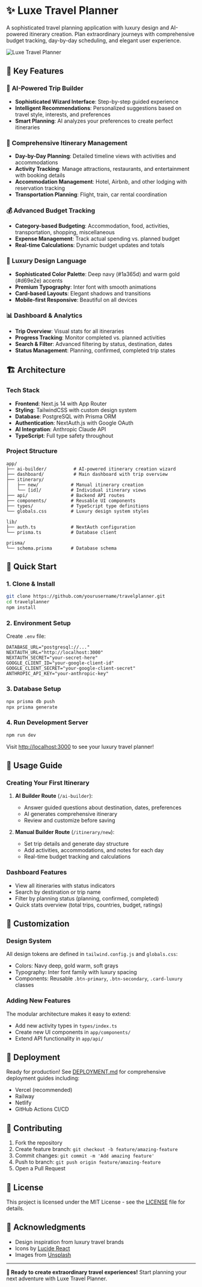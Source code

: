 # ✨ Luxe Travel Planner

A sophisticated travel planning application with luxury design and AI-powered itinerary creation. Plan extraordinary journeys with comprehensive budget tracking, day-by-day scheduling, and elegant user experience.

![Luxe Travel Planner](https://images.unsplash.com/photo-1488646953014-85cb44e25828?ixlib=rb-4.0.3&auto=format&fit=crop&w=1200&q=80)

## 🌟 Key Features

### 🤖 **AI-Powered Trip Builder**
- **Sophisticated Wizard Interface**: Step-by-step guided experience
- **Intelligent Recommendations**: Personalized suggestions based on travel style, interests, and preferences
- **Smart Planning**: AI analyzes your preferences to create perfect itineraries

### 📅 **Comprehensive Itinerary Management**
- **Day-by-Day Planning**: Detailed timeline views with activities and accommodations
- **Activity Tracking**: Manage attractions, restaurants, and entertainment with booking details
- **Accommodation Management**: Hotel, Airbnb, and other lodging with reservation tracking
- **Transportation Planning**: Flight, train, car rental coordination

### 💰 **Advanced Budget Tracking**
- **Category-based Budgeting**: Accommodation, food, activities, transportation, shopping, miscellaneous
- **Expense Management**: Track actual spending vs. planned budget
- **Real-time Calculations**: Dynamic budget updates and totals

### 🎨 **Luxury Design Language**
- **Sophisticated Color Palette**: Deep navy (#1a365d) and warm gold (#d69e2e) accents
- **Premium Typography**: Inter font with smooth animations
- **Card-based Layouts**: Elegant shadows and transitions
- **Mobile-first Responsive**: Beautiful on all devices

### 📊 **Dashboard & Analytics**
- **Trip Overview**: Visual stats for all itineraries
- **Progress Tracking**: Monitor completed vs. planned activities
- **Search & Filter**: Advanced filtering by status, destination, dates
- **Status Management**: Planning, confirmed, completed trip states

## 🏗️ Architecture

### **Tech Stack**
- **Frontend**: Next.js 14 with App Router
- **Styling**: TailwindCSS with custom design system
- **Database**: PostgreSQL with Prisma ORM
- **Authentication**: NextAuth.js with Google OAuth
- **AI Integration**: Anthropic Claude API
- **TypeScript**: Full type safety throughout

### **Project Structure**
```
app/
├── ai-builder/          # AI-powered itinerary creation wizard
├── dashboard/           # Main dashboard with trip overview
├── itinerary/
│   ├── new/            # Manual itinerary creation
│   └── [id]/           # Individual itinerary views
├── api/                # Backend API routes
├── components/         # Reusable UI components
├── types/              # TypeScript type definitions
└── globals.css         # Luxury design system styles

lib/
├── auth.ts             # NextAuth configuration
└── prisma.ts           # Database client

prisma/
└── schema.prisma       # Database schema
```

## 🚀 Quick Start

### 1. **Clone & Install**
```bash
git clone https://github.com/yourusername/travelplanner.git
cd travelplanner
npm install
```

### 2. **Environment Setup**
Create `.env` file:
```env
DATABASE_URL="postgresql://..."
NEXTAUTH_URL="http://localhost:3000"
NEXTAUTH_SECRET="your-secret-here"
GOOGLE_CLIENT_ID="your-google-client-id"
GOOGLE_CLIENT_SECRET="your-google-client-secret"
ANTHROPIC_API_KEY="your-anthropic-key"
```

### 3. **Database Setup**
```bash
npx prisma db push
npx prisma generate
```

### 4. **Run Development Server**
```bash
npm run dev
```

Visit [http://localhost:3000](http://localhost:3000) to see your luxury travel planner!

## 🎯 Usage Guide

### **Creating Your First Itinerary**

1. **AI Builder Route** (`/ai-builder`):
   - Answer guided questions about destination, dates, preferences
   - AI generates comprehensive itinerary
   - Review and customize before saving

2. **Manual Builder Route** (`/itinerary/new`):
   - Set trip details and generate day structure
   - Add activities, accommodations, and notes for each day
   - Real-time budget tracking and calculations

### **Dashboard Features**
- View all itineraries with status indicators
- Search by destination or trip name
- Filter by planning status (planning, confirmed, completed)
- Quick stats overview (total trips, countries, budget, ratings)

## 🔧 Customization

### **Design System**
All design tokens are defined in `tailwind.config.js` and `globals.css`:
- Colors: Navy deep, gold warm, soft grays
- Typography: Inter font family with luxury spacing
- Components: Reusable `.btn-primary`, `.btn-secondary`, `.card-luxury` classes

### **Adding New Features**
The modular architecture makes it easy to extend:
- Add new activity types in `types/index.ts`
- Create new UI components in `app/components/`
- Extend API functionality in `app/api/`

## 📱 Deployment

Ready for production! See [DEPLOYMENT.md](./DEPLOYMENT.md) for comprehensive deployment guides including:
- Vercel (recommended)
- Railway
- Netlify
- GitHub Actions CI/CD

## 🤝 Contributing

1. Fork the repository
2. Create feature branch: `git checkout -b feature/amazing-feature`
3. Commit changes: `git commit -m 'Add amazing feature'`
4. Push to branch: `git push origin feature/amazing-feature`
5. Open a Pull Request

## 📝 License

This project is licensed under the MIT License - see the [LICENSE](LICENSE) file for details.

## 🙏 Acknowledgments

- Design inspiration from luxury travel brands
- Icons by [Lucide React](https://lucide.dev/)
- Images from [Unsplash](https://unsplash.com/)

---

**🎉 Ready to create extraordinary travel experiences!** Start planning your next adventure with Luxe Travel Planner. 